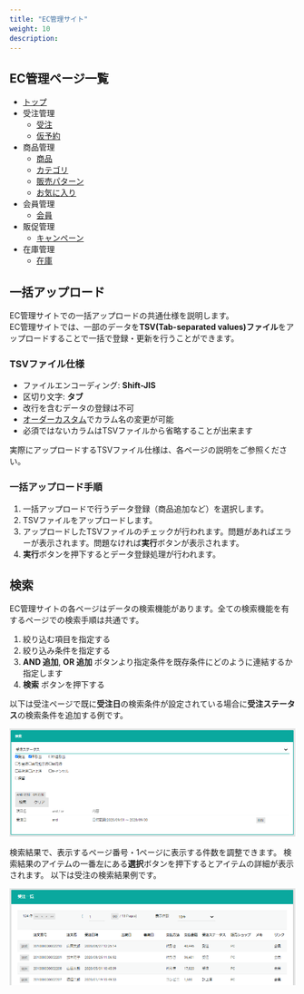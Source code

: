 ```yaml
---
title: "EC管理サイト"
weight: 10
description: 
---
```


## EC管理ページ一覧
- [トップ](top)
- 受注管理
  - [受注](order)
  - [仮予約](reserve-order)
- 商品管理
  - [商品](product)
  - [カテゴリ](category)
  - [販売パターン](sales-pattern)
  - [お気に入り](favorite)
- 会員管理
  - [会員](customer)
- 販促管理
  - [キャンペーン](campaign)
- 在庫管理
  - [在庫](stock)

## 一括アップロード
EC管理サイトでの一括アップロードの共通仕様を説明します。  
EC管理サイトでは、一部のデータを**TSV(Tab-separated values)ファイル**をアップロードすることで一括で登録・更新を行うことができます。  

### TSVファイル仕様

- ファイルエンコーディング: **Shift-JIS**
- 区切り文字: **タブ**
- 改行を含むデータの登録は不可
- [オーダーカスタム](../../../features/system-scope)でカラム名の変更が可能
- 必須ではないカラムはTSVファイルから省略することが出来ます

実際にアップロードするTSVファイル仕様は、各ページの説明をご参照ください。

### 一括アップロード手順

1. 一括アップロードで行うデータ登録（商品追加など）を選択します。
2. TSVファイルをアップロードします。
3. アップロードしたTSVファイルのチェックが行われます。問題があればエラーが表示されます。問題なければ**実行**ボタンが表示されます。
4. **実行**ボタンを押下するとデータ登録処理が行われます。

## 検索
EC管理サイトの各ページはデータの検索機能があります。全ての検索機能を有するページでの検索手順は共通です。

1. 絞り込む項目を指定する
2. 絞り込み条件を指定する
3. **AND 追加**, **OR 追加** ボタンより指定条件を既存条件にどのように連結するか指定します
4. **検索** ボタンを押下する

以下は受注ページで既に**受注日**の検索条件が設定されている場合に**受注ステータス**の検索条件を追加する例です。

![検索条件](search-condition.png)

検索結果で、表示するページ番号・1ページに表示する件数を調整できます。
検索結果のアイテムの一番左にある**選択**ボタンを押下するとアイテムの詳細が表示されます。
以下は受注の検索結果例です。

![検索結果](search-result.png)

